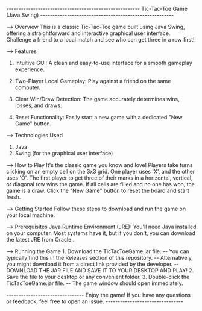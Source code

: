 ------------------------------------------------------- Tic-Tac-Toe Game (Java Swing) -------------------------------------------------------

--> Overview
This is a classic Tic-Tac-Toe game built using Java Swing, offering a straightforward and interactive graphical user interface. 
Challenge a friend to a local match and see who can get three in a row first!

--> Features
  1. Intuitive GUI: A clean and easy-to-use interface for a smooth gameplay experience.

  2. Two-Player Local Gameplay: Play against a friend on the same computer.

  3. Clear Win/Draw Detection: The game accurately determines wins, losses, and draws.

  4. Reset Functionality: Easily start a new game with a dedicated "New Game" button.

--> Technologies Used
  1. Java
  2. Swing (for the graphical user interface)

--> How to Play
   It's the classic game you know and love!
   Players take turns clicking on an empty cell on the 3x3 grid.
   One player uses 'X', and the other uses 'O'.
   The first player to get three of their marks in a horizontal, vertical, or diagonal row wins the game.
   If all cells are filled and no one has won, the game is a draw.
   Click the "New Game" button to reset the board and start fresh.
   
--> Getting Started
    Follow these steps to download and run the game on your local machine.

--> Prerequisites
    Java Runtime Environment (JRE): You'll need Java installed on your computer. 
    Most systems have it, but if you don't, you can download the latest JRE from Oracle .

--> Running the Game
      1. Download the TicTacToeGame.jar file:
          -- You can typically find this in the Releases section of this repository.
          -- Alternatively, you might download it from a direct link provided by the developer.
          -- DOWNLOAD THE JAR FILE AND SAVE IT TO YOUR DESKTOP AND PLAY!
      2. Save the file to your desktop or any convenient folder.
      3. Double-click the TicTacToeGame.jar file.
          -- The game window should open immediately.
          
-------------------------------- Enjoy the game! If you have any questions or feedback, feel free to open an issue. --------------------------------
